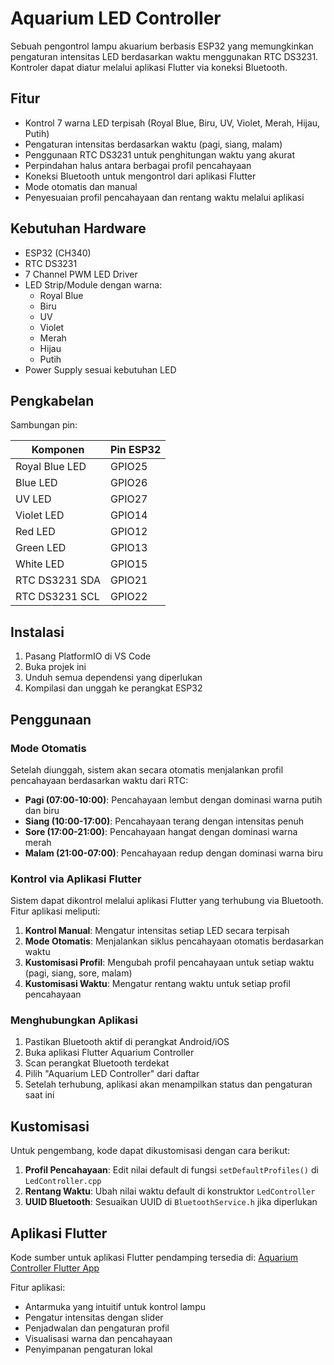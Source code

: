 # Aquarium LED Controller

Sebuah pengontrol lampu akuarium berbasis ESP32 yang memungkinkan pengaturan intensitas LED berdasarkan waktu menggunakan RTC DS3231. Kontroler dapat diatur melalui aplikasi Flutter via koneksi Bluetooth.

## Fitur

- Kontrol 7 warna LED terpisah (Royal Blue, Biru, UV, Violet, Merah, Hijau, Putih)
- Pengaturan intensitas berdasarkan waktu (pagi, siang, malam)
- Penggunaan RTC DS3231 untuk penghitungan waktu yang akurat
- Perpindahan halus antara berbagai profil pencahayaan
- Koneksi Bluetooth untuk mengontrol dari aplikasi Flutter
- Mode otomatis dan manual
- Penyesuaian profil pencahayaan dan rentang waktu melalui aplikasi

## Kebutuhan Hardware

- ESP32 (CH340)
- RTC DS3231
- 7 Channel PWM LED Driver
- LED Strip/Module dengan warna:
  - Royal Blue
  - Biru
  - UV
  - Violet
  - Merah
  - Hijau
  - Putih
- Power Supply sesuai kebutuhan LED

## Pengkabelan

Sambungan pin:

| Komponen | Pin ESP32 |
|----------|-----------|
| Royal Blue LED | GPIO25 |
| Blue LED | GPIO26 |
| UV LED | GPIO27 |
| Violet LED | GPIO14 |
| Red LED | GPIO12 |
| Green LED | GPIO13 |
| White LED | GPIO15 |
| RTC DS3231 SDA | GPIO21 |
| RTC DS3231 SCL | GPIO22 |

## Instalasi

1. Pasang PlatformIO di VS Code
2. Buka projek ini
3. Unduh semua dependensi yang diperlukan
4. Kompilasi dan unggah ke perangkat ESP32

## Penggunaan

### Mode Otomatis

Setelah diunggah, sistem akan secara otomatis menjalankan profil pencahayaan berdasarkan waktu dari RTC:

- **Pagi (07:00-10:00)**: Pencahayaan lembut dengan dominasi warna putih dan biru
- **Siang (10:00-17:00)**: Pencahayaan terang dengan intensitas penuh
- **Sore (17:00-21:00)**: Pencahayaan hangat dengan dominasi warna merah
- **Malam (21:00-07:00)**: Pencahayaan redup dengan dominasi warna biru

### Kontrol via Aplikasi Flutter

Sistem dapat dikontrol melalui aplikasi Flutter yang terhubung via Bluetooth. Fitur aplikasi meliputi:

1. **Kontrol Manual**: Mengatur intensitas setiap LED secara terpisah
2. **Mode Otomatis**: Menjalankan siklus pencahayaan otomatis berdasarkan waktu
3. **Kustomisasi Profil**: Mengubah profil pencahayaan untuk setiap waktu (pagi, siang, sore, malam)
4. **Kustomisasi Waktu**: Mengatur rentang waktu untuk setiap profil pencahayaan

### Menghubungkan Aplikasi

1. Pastikan Bluetooth aktif di perangkat Android/iOS
2. Buka aplikasi Flutter Aquarium Controller
3. Scan perangkat Bluetooth terdekat
4. Pilih "Aquarium LED Controller" dari daftar
5. Setelah terhubung, aplikasi akan menampilkan status dan pengaturan saat ini

## Kustomisasi

Untuk pengembang, kode dapat dikustomisasi dengan cara berikut:

1. **Profil Pencahayaan**: Edit nilai default di fungsi `setDefaultProfiles()` di `LedController.cpp`
2. **Rentang Waktu**: Ubah nilai waktu default di konstruktor `LedController`
3. **UUID Bluetooth**: Sesuaikan UUID di `BluetoothService.h` jika diperlukan

## Aplikasi Flutter

Kode sumber untuk aplikasi Flutter pendamping tersedia di: [Aquarium Controller Flutter App](https://github.com/username/aquarium-flutter-app)

Fitur aplikasi:
- Antarmuka yang intuitif untuk kontrol lampu
- Pengatur intensitas dengan slider
- Penjadwalan dan pengaturan profil
- Visualisasi warna dan pencahayaan
- Penyimpanan pengaturan lokal 